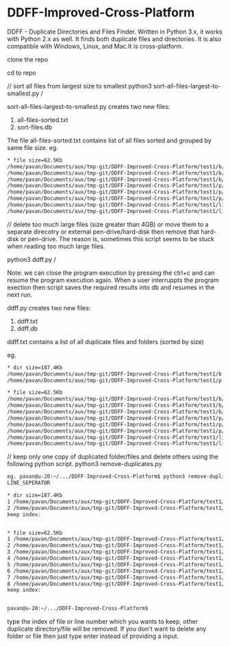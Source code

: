 # DDFF-Improved-Cross-Platform
DDFF - Duplicate Directories and Files Finder. Written in Python 3.x, it works with Python 2.x as well. It finds both duplicate files and directories. It is also compatible with Windows, Linux, and Mac.It is cross-platform.



clone the repo

cd to repo

// sort all files from largest size to smallest
python3 sort-all-files-largest-to-smallest.py /

sort-all-files-largest-to-smallest.py creates two new files:
1. all-files-sorted.txt
2. sort-files.db

The file all-files-sorted.txt contains list of all files sorted and grouped by same file size. eg.
```bash
* file size=62.5Kb
/home/pavan/Documents/aux/tmp-git/DDFF-Improved-Cross-Platform/test1/b/c/linux_ddff.txt
/home/pavan/Documents/aux/tmp-git/DDFF-Improved-Cross-Platform/test1/b/linux_ddff-2.txt
/home/pavan/Documents/aux/tmp-git/DDFF-Improved-Cross-Platform/test1/b/linux_ddff.txt
/home/pavan/Documents/aux/tmp-git/DDFF-Improved-Cross-Platform/test1/p/c/linux_ddff.txt
/home/pavan/Documents/aux/tmp-git/DDFF-Improved-Cross-Platform/test1/p/linux_ddff-2.txt
/home/pavan/Documents/aux/tmp-git/DDFF-Improved-Cross-Platform/test1/p/linux_ddff.txt
/home/pavan/Documents/aux/tmp-git/DDFF-Improved-Cross-Platform/test1/linux_ddff-3.txt
/home/pavan/Documents/aux/tmp-git/DDFF-Improved-Cross-Platform/test1/linux_ddff.txt
```


// delete too much large files (size greater than 4GB) or move them to a separate direcotry or external pen-drive/hard-disk then remove that hard-disk or pen-drive. The reason is, sometimes this script seems to be stuck when reading too much large files.

python3 ddff.py /

Note: we can close the program execution by pressing the ctrl+c and can resume the program execution again. When a user interruppts the program exection then script saves the required results into db and resumes in the next run.

ddff.py creates two new files:
1. ddff.txt
2. ddff.db

ddff.txt contains a list of all duplicate files and folders (sorted by size)

eg.
```bash
* dir size=187.4Kb
/home/pavan/Documents/aux/tmp-git/DDFF-Improved-Cross-Platform/test1/b
/home/pavan/Documents/aux/tmp-git/DDFF-Improved-Cross-Platform/test1/p

* file size=62.5Kb
/home/pavan/Documents/aux/tmp-git/DDFF-Improved-Cross-Platform/test1/b/c/linux_ddff.txt
/home/pavan/Documents/aux/tmp-git/DDFF-Improved-Cross-Platform/test1/b/linux_ddff-2.txt
/home/pavan/Documents/aux/tmp-git/DDFF-Improved-Cross-Platform/test1/b/linux_ddff.txt
/home/pavan/Documents/aux/tmp-git/DDFF-Improved-Cross-Platform/test1/p/c/linux_ddff.txt
/home/pavan/Documents/aux/tmp-git/DDFF-Improved-Cross-Platform/test1/p/linux_ddff-2.txt
/home/pavan/Documents/aux/tmp-git/DDFF-Improved-Cross-Platform/test1/p/linux_ddff.txt
/home/pavan/Documents/aux/tmp-git/DDFF-Improved-Cross-Platform/test1/linux_ddff-3.txt
/home/pavan/Documents/aux/tmp-git/DDFF-Improved-Cross-Platform/test1/linux_ddff.txt
```
// keep only one copy of duplicated folder/files and delete others using the following python script.
python3 remove-duplicates.py

```bash
eg. pavan@u-20:~/.../DDFF-Improved-Cross-Platform$ python3 remove-duplicates.py
LINE_SEPERATOR 

* dir size=187.4Kb
1 /home/pavan/Documents/aux/tmp-git/DDFF-Improved-Cross-Platform/test1/b
2 /home/pavan/Documents/aux/tmp-git/DDFF-Improved-Cross-Platform/test1/p
keep index: 


* file size=62.5Kb
1 /home/pavan/Documents/aux/tmp-git/DDFF-Improved-Cross-Platform/test1/b/c/linux_ddff.txt
2 /home/pavan/Documents/aux/tmp-git/DDFF-Improved-Cross-Platform/test1/b/linux_ddff-2.txt
3 /home/pavan/Documents/aux/tmp-git/DDFF-Improved-Cross-Platform/test1/b/linux_ddff.txt
4 /home/pavan/Documents/aux/tmp-git/DDFF-Improved-Cross-Platform/test1/p/c/linux_ddff.txt
5 /home/pavan/Documents/aux/tmp-git/DDFF-Improved-Cross-Platform/test1/p/linux_ddff-2.txt
6 /home/pavan/Documents/aux/tmp-git/DDFF-Improved-Cross-Platform/test1/p/linux_ddff.txt
7 /home/pavan/Documents/aux/tmp-git/DDFF-Improved-Cross-Platform/test1/linux_ddff-3.txt
8 /home/pavan/Documents/aux/tmp-git/DDFF-Improved-Cross-Platform/test1/linux_ddff.txt
keep index: 


pavan@u-20:~/.../DDFF-Improved-Cross-Platform$
```

type the index of file or line number which you wants to keep, other duplicate directory/file will be removed. If you don't want to delete any folder or file then just type enter instead of providing a input.

